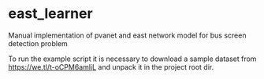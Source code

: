 # east_learner
Manual implementation of pvanet and east network model for bus screen detection problem

To run the example script it is necessary to download a sample dataset from https://we.tl/t-oCPM6amljL
and unpack it in the project root dir.
